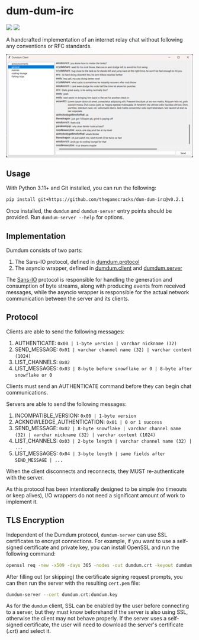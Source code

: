 # dum-dum-irc

[![](https://img.shields.io/github/actions/workflow/status/thegamecracks/dum-dum-irc/pyright-lint.yml?style=flat-square&label=pyright)](https://microsoft.github.io/pyright/#/)
[![](https://img.shields.io/github/actions/workflow/status/thegamecracks/dum-dum-irc/python-test.yml?style=flat-square&logo=pytest&label=tests)](https://docs.pytest.org/en/stable/)

A handcrafted implementation of an internet relay chat without following
any conventions or RFC standards.

![Two client windows side-by-side](/docs/images/demo.png)

## Usage

With Python 3.11+ and Git installed, you can run the following:

```sh
pip install git+https://github.com/thegamecracks/dum-dum-irc@v0.2.1
```

Once installed, the `dumdum` and `dumdum-server` entry points should be
provided. Run `dumdum-server --help` for options.

## Implementation

Dumdum consists of two parts:

1. The Sans-IO protocol, defined in [dumdum.protocol]
2. The asyncio wrapper, defined in [dumdum.client] and [dumdum.server]

The [Sans-IO] protocol is responsible for handling the generation and
consumption of byte streams, along with producing events from received
messages, while the asyncio wrapper is responsible for the actual network
communication between the server and its clients.

[Sans-IO]: https://sans-io.readthedocs.io/

[dumdum.protocol]: /src/dumdum/protocol/
[dumdum.client]: /src/dumdum/client/
[dumdum.server]: /src/dumdum/server.py

## Protocol

Clients are able to send the following messages:

1. AUTHENTICATE: `0x00 | 1-byte version | varchar nickname (32)`
2. SEND_MESSAGE: `0x01 | varchar channel name (32) | varchar content (1024)`
3. LIST_CHANNELS: `0x02`
4. LIST_MESSAGES: `0x03 | 8-byte before snowflake or 0 | 8-byte after snowflake or 0`

Clients must send an AUTHENTICATE command before they can begin chat
communications.

Servers are able to send the following messages:

1. INCOMPATIBLE_VERSION: `0x00 | 1-byte version`
2. ACKNOWLEDGE_AUTHENTICATION: `0x01 | 0 or 1 success`
3. SEND_MESSAGE: `0x02 | 8-byte snowflake | varchar channel name (32) | varchar nickname (32) | varchar content (1024)`
4. LIST_CHANNELS: `0x03 | 2-byte length | varchar channel name (32) | ...`
5. LIST_MESSAGES: `0x04 | 3-byte length | same fields after SEND_MESSAGE | ...`

When the client disconnects and reconnects, they MUST re-authenticate with the server.

As this protocol has been intentionally designed to be simple (no timeouts
or keep alives), I/O wrappers do not need a significant amount of work to
implement it.

## TLS Encryption

Independent of the Dumdum protocol, `dumdum-server` can use SSL certificates
to encrypt connections. For example, if you want to use a self-signed certificate
and private key, you can install OpenSSL and run the following command:

```sh
openssl req -new -x509 -days 365 -nodes -out dumdum.crt -keyout dumdum.key
```

After filling out (or skipping) the certificate signing request prompts,
you can then run the server with the resulting `cert.pem` file:

```sh
dumdum-server --cert dumdum.crt:dumdum.key
```

As for the `dumdum` client, SSL can be enabled by the user before connecting
to a server, but they must know beforehand if the server is also using SSL,
otherwise the client may not behave properly.
If the server uses a self-signed certificate, the user will need to download
the server's certificate (.crt) and select it.
